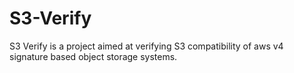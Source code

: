 # S3-Verify
S3 Verify is a project aimed at verifying S3 compatibility of aws v4 signature based object storage systems. 
